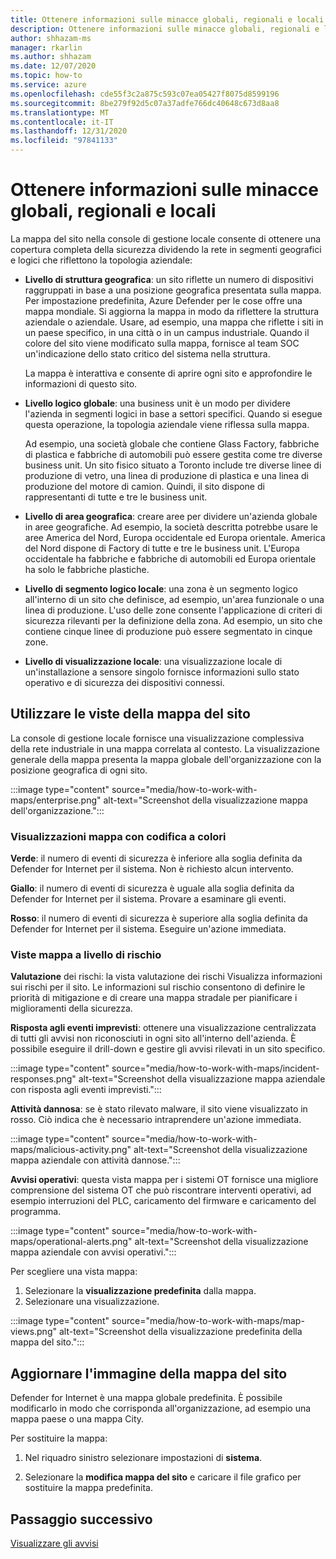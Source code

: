 ```yaml
---
title: Ottenere informazioni sulle minacce globali, regionali e locali
description: Ottenere informazioni sulle minacce globali, regionali e locali usando la mappa del sito nella console di gestione locale.
author: shhazam-ms
manager: rkarlin
ms.author: shhazam
ms.date: 12/07/2020
ms.topic: how-to
ms.service: azure
ms.openlocfilehash: cde55f3c2a875c593c07ea05427f8075d8599196
ms.sourcegitcommit: 8be279f92d5c07a37adfe766dc40648c673d8aa8
ms.translationtype: MT
ms.contentlocale: it-IT
ms.lasthandoff: 12/31/2020
ms.locfileid: "97841133"
---
```

# <a name="gain-insight-into-global-regional-and-local-threats"></a>Ottenere informazioni sulle minacce globali, regionali e locali

La mappa del sito nella console di gestione locale consente di ottenere una copertura completa della sicurezza dividendo la rete in segmenti geografici e logici che riflettono la topologia aziendale:

- **Livello di struttura geografica**: un sito riflette un numero di dispositivi raggruppati in base a una posizione geografica presentata sulla mappa. Per impostazione predefinita, Azure Defender per le cose offre una mappa mondiale. Si aggiorna la mappa in modo da riflettere la struttura aziendale o aziendale. Usare, ad esempio, una mappa che riflette i siti in un paese specifico, in una città o in un campus industriale. Quando il colore del sito viene modificato sulla mappa, fornisce al team SOC un'indicazione dello stato critico del sistema nella struttura.

  La mappa è interattiva e consente di aprire ogni sito e approfondire le informazioni di questo sito.

- **Livello logico globale**: una business unit è un modo per dividere l'azienda in segmenti logici in base a settori specifici. Quando si esegue questa operazione, la topologia aziendale viene riflessa sulla mappa.

  Ad esempio, una società globale che contiene Glass Factory, fabbriche di plastica e fabbriche di automobili può essere gestita come tre diverse business unit. Un sito fisico situato a Toronto include tre diverse linee di produzione di vetro, una linea di produzione di plastica e una linea di produzione del motore di camion. Quindi, il sito dispone di rappresentanti di tutte e tre le business unit.

- **Livello di area geografica**: creare aree per dividere un'azienda globale in aree geografiche. Ad esempio, la società descritta potrebbe usare le aree America del Nord, Europa occidentale ed Europa orientale. America del Nord dispone di Factory di tutte e tre le business unit. L'Europa occidentale ha fabbriche e fabbriche di automobili ed Europa orientale ha solo le fabbriche plastiche.

- **Livello di segmento logico locale**: una zona è un segmento logico all'interno di un sito che definisce, ad esempio, un'area funzionale o una linea di produzione. L'uso delle zone consente l'applicazione di criteri di sicurezza rilevanti per la definizione della zona. Ad esempio, un sito che contiene cinque linee di produzione può essere segmentato in cinque zone.

- **Livello di visualizzazione locale**: una visualizzazione locale di un'installazione a sensore singolo fornisce informazioni sullo stato operativo e di sicurezza dei dispositivi connessi.

## <a name="work-with-site-map-views"></a>Utilizzare le viste della mappa del sito

La console di gestione locale fornisce una visualizzazione complessiva della rete industriale in una mappa correlata al contesto. La visualizzazione generale della mappa presenta la mappa globale dell'organizzazione con la posizione geografica di ogni sito.

:::image type="content" source="media/how-to-work-with-maps/enterprise.png" alt-text="Screenshot della visualizzazione mappa dell'organizzazione.":::

### <a name="color-coded-map-views"></a>Visualizzazioni mappa con codifica a colori

**Verde**: il numero di eventi di sicurezza è inferiore alla soglia definita da Defender for Internet per il sistema. Non è richiesto alcun intervento.

**Giallo**: il numero di eventi di sicurezza è uguale alla soglia definita da Defender for Internet per il sistema. Provare a esaminare gli eventi.  

**Rosso**: il numero di eventi di sicurezza è superiore alla soglia definita da Defender for Internet per il sistema. Eseguire un'azione immediata.

### <a name="risk-level-map-views"></a>Viste mappa a livello di rischio

**Valutazione** dei rischi: la vista valutazione dei rischi Visualizza informazioni sui rischi per il sito. Le informazioni sul rischio consentono di definire le priorità di mitigazione e di creare una mappa stradale per pianificare i miglioramenti della sicurezza.

**Risposta agli eventi imprevisti**: ottenere una visualizzazione centralizzata di tutti gli avvisi non riconosciuti in ogni sito all'interno dell'azienda. È possibile eseguire il drill-down e gestire gli avvisi rilevati in un sito specifico.

:::image type="content" source="media/how-to-work-with-maps/incident-responses.png" alt-text="Screenshot della visualizzazione mappa aziendale con risposta agli eventi imprevisti.":::

**Attività dannosa**: se è stato rilevato malware, il sito viene visualizzato in rosso. Ciò indica che è necessario intraprendere un'azione immediata.

:::image type="content" source="media/how-to-work-with-maps/malicious-activity.png" alt-text="Screenshot della visualizzazione mappa aziendale con attività dannose.":::

**Avvisi operativi**: questa vista mappa per i sistemi OT fornisce una migliore comprensione del sistema OT che può riscontrare interventi operativi, ad esempio interruzioni del PLC, caricamento del firmware e caricamento del programma.

:::image type="content" source="media/how-to-work-with-maps/operational-alerts.png" alt-text="Screenshot della visualizzazione mappa aziendale con avvisi operativi.":::

Per scegliere una vista mappa:

1. Selezionare la **visualizzazione predefinita** dalla mappa.
2. Selezionare una visualizzazione.

:::image type="content" source="media/how-to-work-with-maps/map-views.png" alt-text="Screenshot della visualizzazione predefinita della mappa del sito.":::

## <a name="update-the-site-map-image"></a>Aggiornare l'immagine della mappa del sito

Defender for Internet è una mappa globale predefinita. È possibile modificarlo in modo che corrisponda all'organizzazione, ad esempio una mappa paese o una mappa City. 

Per sostituire la mappa:

1. Nel riquadro sinistro selezionare impostazioni di **sistema**.

2. Selezionare la **modifica mappa del sito** e caricare il file grafico per sostituire la mappa predefinita.

## <a name="next-step"></a>Passaggio successivo

[Visualizzare gli avvisi](how-to-view-alerts.md)
